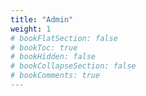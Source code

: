 ```yaml
---
title: "Admin"
weight: 1
# bookFlatSection: false
# bookToc: true
# bookHidden: false
# bookCollapseSection: false
# bookComments: true
---
```

